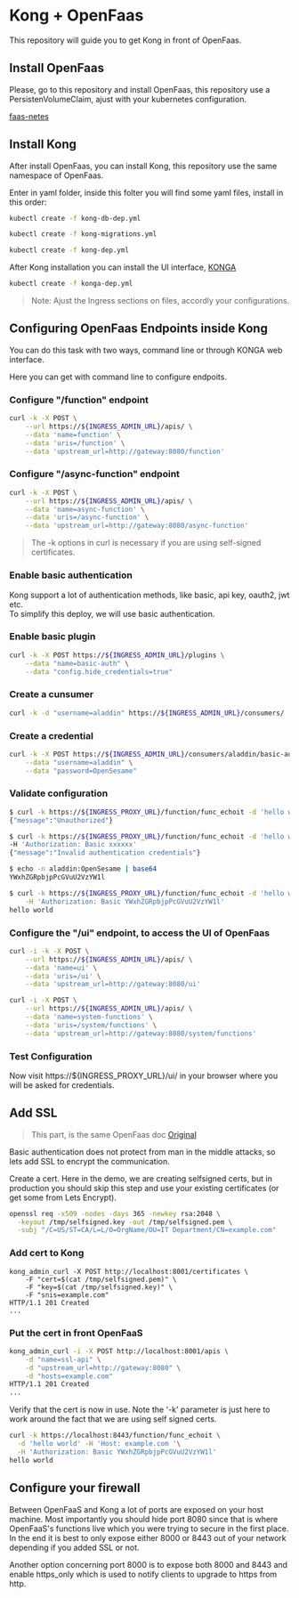 # Kong + OpenFaas
This repository will guide you to get Kong in front of OpenFaas.

## Install OpenFaas
Please, go to this repository and install OpenFaas, this repository use a PersistenVolumeClaim, ajust with your kubernetes configuration.

[faas-netes](https://github.com/klinux/faas-netes.git)

## Install Kong
After install OpenFaas, you can install Kong, this repository use the same namespace of OpenFaas.

Enter in yaml folder, inside this folter you will find some yaml files, install in this order:

```sh
kubectl create -f kong-db-dep.yml
```

```sh
kubectl create -f kong-migrations.yml
```

```sh
kubectl create -f kong-dep.yml
```

After Kong installation you can install the UI interface, [KONGA](https://github.com/pantsel/konga)

```sh
kubectl create -f konga-dep.yml
```

> Note: Ajust the Ingress sections on files, accordly your configurations.

## Configuring OpenFaas Endpoints inside Kong
You can do this task with two ways, command line or through KONGA web interface.

Here you can get with command line to configure endpoits.

### Configure "/function" endpoint

```sh
curl -k -X POST \
    --url https://${INGRESS_ADMIN_URL}/apis/ \
    --data 'name=function' \
    --data 'uris=/function' \
    --data 'upstream_url=http://gateway:8080/function'
```

### Configure "/async-function" endpoint

```sh
curl -k -X POST \
    --url https://${INGRESS_ADMIN_URL}/apis/ \
    --data 'name=async-function' \
    --data 'uris=/async-function' \
    --data 'upstream_url=http://gateway:8080/async-function'
```

> The -k options in curl is necessary if you are using self-signed certificates.

### Enable basic authentication
Kong support a lot of authentication methods, like basic, api key, oauth2, jwt etc.  
To simplify this deploy, we will use basic authentication.

### Enable basic plugin

```sh
curl -k -X POST https://${INGRESS_ADMIN_URL}/plugins \
    --data "name=basic-auth" \
    --data "config.hide_credentials=true"
```

### Create a cunsumer

```sh
curl -k -d "username=aladdin" https://${INGRESS_ADMIN_URL}/consumers/
```

### Create a credential

```sh
curl -k -X POST https://${INGRESS_ADMIN_URL}/consumers/aladdin/basic-auth \
    --data "username=aladdin" \
    --data "password=OpenSesame"
```

### Validate configuration

```sh
$ curl -k https://${INGRESS_PROXY_URL}/function/func_echoit -d 'hello world'
{"message":"Unauthorized"}

$ curl -k https://${INGRESS_PROXY_URL}/function/func_echoit -d 'hello world' \
-H 'Authorization: Basic xxxxxx'
{"message":"Invalid authentication credentials"}

$ echo -n aladdin:OpenSesame | base64
YWxhZGRpbjpPcGVuU2VzYW1l

$ curl -k https://${INGRESS_PROXY_URL}/function/func_echoit -d 'hello world' \
    -H 'Authorization: Basic YWxhZGRpbjpPcGVuU2VzYW1l'
hello world
```

### Configure the "/ui" endpoint, to access the UI of OpenFaas

```sh
curl -i -k -X POST \
    --url https://${INGRESS_ADMIN_URL}/apis/ \
    --data 'name=ui' \
    --data 'uris=/ui' \
    --data 'upstream_url=http://gateway:8080/ui'
```

```sh
curl -i -X POST \
    --url https://${INGRESS_ADMIN_URL}/apis/ \
    --data 'name=system-functions' \
    --data 'uris=/system/functions' \
    --data 'upstream_url=http://gateway:8080/system/functions'
```
### Test Configuration
Now visit https://${INGRESS_PROXY_URL}/ui/ in your browser where you will be asked for credentials.

## Add SSL
> This part, is the same OpenFaas doc [Original](https://github.com/openfaas/faas/blob/master/guide/kong_integration.md) 

Basic authentication does not protect from man in the middle attacks, so lets add SSL to encrypt the communication.

Create a cert. Here in the demo, we are creating selfsigned certs, but in production you should skip this step and use your existing certificates (or get some from Lets Encrypt).

```sh
openssl req -x509 -nodes -days 365 -newkey rsa:2048 \
  -keyout /tmp/selfsigned.key -out /tmp/selfsigned.pem \
  -subj "/C=US/ST=CA/L=L/O=OrgName/OU=IT Department/CN=example.com"
```

### Add cert to Kong

```
kong_admin_curl -X POST http://localhost:8001/certificates \
    -F "cert=$(cat /tmp/selfsigned.pem)" \
    -F "key=$(cat /tmp/selfsigned.key)" \
    -F "snis=example.com"
HTTP/1.1 201 Created
...
```

### Put the cert in front OpenFaaS

```sh
kong_admin_curl -i -X POST http://localhost:8001/apis \
    -d "name=ssl-api" \
    -d "upstream_url=http://gateway:8080" \
    -d "hosts=example.com"
HTTP/1.1 201 Created
...
```

Verify that the cert is now in use. Note the '-k' parameter is just here to work around the fact that we are using self signed certs.

```sh
curl -k https://localhost:8443/function/func_echoit \
  -d 'hello world' -H 'Host: example.com '\
  -H 'Authorization: Basic YWxhZGRpbjpPcGVuU2VzYW1l'
hello world
```

## Configure your firewall

Between OpenFaaS and Kong a lot of ports are exposed on your host machine. Most importantly you should hide port 8080 since that is where OpenFaaS's functions live which you were trying to secure in the first place. In the end it is best to only expose either 8000 or 8443 out of your network depending if you added SSL or not.

Another option concerning port 8000 is to expose both 8000 and 8443 and enable https_only which is used to notify clients to upgrade to https from http.
